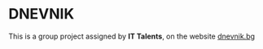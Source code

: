 # DNEVNIK

This is a group project assigned by **IT Talents**, on the website [dnevnik.bg](https://www.dnevnik.bg/) 
